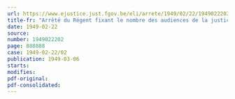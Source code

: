 ```yaml
---
url: https://www.ejustice.just.fgov.be/eli/arrete/1949/02/22/1949022202/justel
title-fr: "Arrêté du Régent fixant le nombre des audiences de la justice de paix de Nazareth et les jours et heures d'ouverture du greffe"
date: 1949-02-22
source:
number: 1949022202
page: 888888
case: 1949-02-22/02
publication: 1949-03-06
starts:
modifies:
pdf-original:
pdf-consolidated:
---
```


